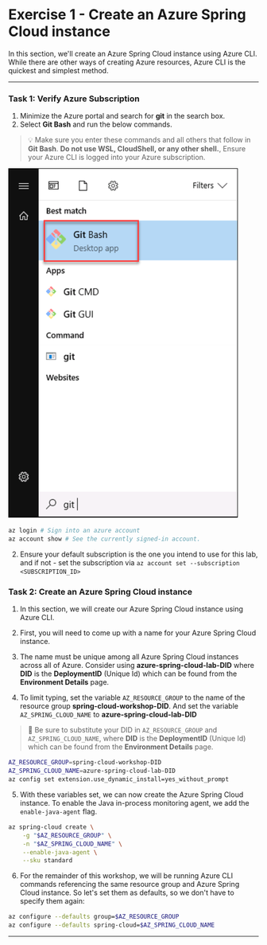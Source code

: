 # Exercise 1 - Create an Azure Spring Cloud instance

In this section, we'll create an Azure Spring Cloud instance using Azure CLI. While there are other ways of creating Azure resources, Azure CLI is the quickest and simplest method.

---
### Task 1: Verify Azure Subscription

1. Minimize the Azure portal and search for **git** in the search box.
2. Select **Git Bash** and run the below commands.

>💡 Make sure you enter these commands and all others that follow in **Git Bash**. **Do not use WSL, CloudShell, or any other shell.**, Ensure your Azure CLI is logged into your Azure subscription.


   ![Git bash](media/git-bash.png)

```bash
az login # Sign into an azure account
az account show # See the currently signed-in account.
```

2. Ensure your default subscription is the one you intend to use for this lab, and if not - set the subscription via 
```az account set --subscription <SUBSCRIPTION_ID>```

### Task 2: Create an Azure Spring Cloud instance

1. In this section, we will create our Azure Spring Cloud instance using Azure CLI.

2. First, you will need to come up with a name for your Azure Spring Cloud instance.

3. The name must be unique among all Azure Spring Cloud instances across all of Azure. Consider using **azure-spring-cloud-lab-DID** where **DID** is the **DeploymentID** (Unique Id) which can be found from the **Environment Details** page.

4. To limit typing, set the variable `AZ_RESOURCE_GROUP` to the name of the resource group **spring-cloud-workshop-DID**. And set the variable `AZ_SPRING_CLOUD_NAME` to **azure-spring-cloud-lab-DID**

>🛑 Be sure to substitute your DID in `AZ_RESOURCE_GROUP` and `AZ_SPRING_CLOUD_NAME`, where **DID** is the **DeploymentID** (Unique Id) which can be found from the **Environment Details** page.

```bash
AZ_RESOURCE_GROUP=spring-cloud-workshop-DID
AZ_SPRING_CLOUD_NAME=azure-spring-cloud-lab-DID
az config set extension.use_dynamic_install=yes_without_prompt
```

5. With these variables set, we can now create the Azure Spring Cloud instance. To enable the Java in-process monitoring agent, we add the `enable-java-agent` flag.

```bash
az spring-cloud create \
    -g "$AZ_RESOURCE_GROUP" \
    -n "$AZ_SPRING_CLOUD_NAME" \
    --enable-java-agent \
    --sku standard
```

6. For the remainder of this workshop, we will be running Azure CLI commands referencing the same resource group and Azure Spring Cloud instance. So let's set them as defaults, so we don't have to specify them again:

```bash
az configure --defaults group=$AZ_RESOURCE_GROUP
az configure --defaults spring-cloud=$AZ_SPRING_CLOUD_NAME
```

---
